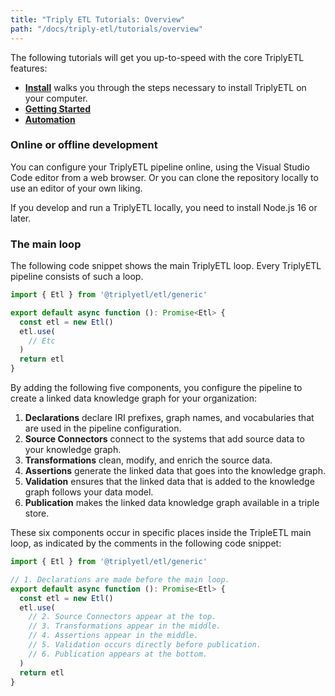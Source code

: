 ```yaml
---
title: "Triply ETL Tutorials: Overview"
path: "/docs/triply-etl/tutorials/overview"
---
```


The following tutorials will get you up-to-speed with the core TriplyETL features:

- [**Install**](/docs/triply-etl/tutorials/install) walks you through the steps necessary to install TriplyETL on your computer.
- [**Getting Started**](/docs/triply-etl/getting-started)
- [**Automation**](/docs/triply-etl/tutorials/automation)


### Online or offline development

You can configure your TriplyETL pipeline online, using the Visual Studio Code editor from a web browser.  Or you can clone the repository locally to use an editor of your own liking.

If you develop and run a TriplyETL locally, you need to install Node.js 16 or later.

### The main loop

The following code snippet shows the main TriplyETL loop.  Every TriplyETL pipeline consists of such a loop.

```ts
import { Etl } from '@triplyetl/etl/generic'

export default async function (): Promise<Etl> {
  const etl = new Etl()
  etl.use(
    // Etc
  )
  return etl
}
```

By adding the following five components, you configure the pipeline to create a linked data knowledge graph for your organization:

1. **Declarations** declare IRI prefixes, graph names, and vocabularies that are used in the pipeline configuration.
2. **Source Connectors** connect to the systems that add source data to your knowledge graph.
3. **Transformations** clean, modify, and enrich the source data.
4. **Assertions** generate the linked data that goes into the knowledge graph.
5. **Validation** ensures that the linked data that is added to the knowledge graph follows your data model.
6. **Publication** makes the linked data knowledge graph available in a triple store.

These six components occur in specific places inside the TripleETL main loop, as indicated by the comments in the following code snippet:

```ts
import { Etl } from '@triplyetl/etl/generic'

// 1. Declarations are made before the main loop.
export default async function (): Promise<Etl> {
  const etl = new Etl()
  etl.use(
    // 2. Source Connectors appear at the top.
    // 3. Transformations appear in the middle.
    // 4. Assertions appear in the middle.
    // 5. Validation occurs directly before publication.
    // 6. Publication appears at the bottom.
  )
  return etl
}
```
